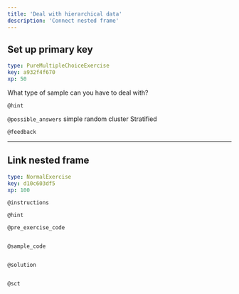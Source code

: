 ```yaml
---
title: 'Deal with hierarchical data'
description: 'Connect nested frame'
---
```


## Set up primary key

```yaml
type: PureMultipleChoiceExercise
key: a932f4f670
xp: 50
```

What type of sample can you have to deal with?

`@hint`


`@possible_answers`
simple random
cluster
Stratified

`@feedback`


---

## Link nested frame

```yaml
type: NormalExercise
key: d10c603df5
xp: 100
```



`@instructions`


`@hint`


`@pre_exercise_code`
```{r}

```

`@sample_code`
```{r}

```

`@solution`
```{r}

```

`@sct`
```{r}

```
